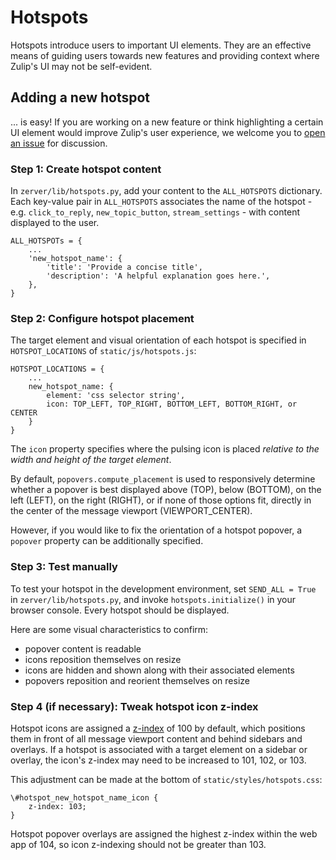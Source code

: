# Hotspots

Hotspots introduce users to important UI elements. They are an effective
means of guiding users towards new features and providing context where
Zulip's UI may not be self-evident.

## Adding a new hotspot

... is easy! If you are working on a new feature or think highlighting a
certain UI element would improve Zulip's user experience, we welcome you to
[open an issue](https://github.com/zulip/zulip/issues/new?title=hotspot%20request:)
for discussion.

### Step 1: Create hotspot content

In `zerver/lib/hotspots.py`, add your content to the `ALL_HOTSPOTS` dictionary.
Each key-value pair in `ALL_HOTSPOTS` associates the name of the hotspot - e.g.
`click_to_reply`, `new_topic_button`, `stream_settings` - with content
displayed to the user.

```
ALL_HOTSPOTs = {
    ...
    'new_hotspot_name': {
        'title': 'Provide a concise title',
        'description': 'A helpful explanation goes here.',
    },
}
```

### Step 2: Configure hotspot placement

The target element and visual orientation of each hotspot is specified in
`HOTSPOT_LOCATIONS` of `static/js/hotspots.js`:

```
HOTSPOT_LOCATIONS = {
    ...
    new_hotspot_name: {
        element: 'css selector string',
        icon: TOP_LEFT, TOP_RIGHT, BOTTOM_LEFT, BOTTOM_RIGHT, or CENTER
    }
}
```

The `icon` property specifies where the pulsing icon is placed *relative to
the width and height of the target element*.

By default, `popovers.compute_placement` is used to responsively
determine whether a popover is best displayed above (TOP), below (BOTTOM),
on the left (LEFT), on the right (RIGHT), or if none of those options fit,
directly in the center of the message viewport (VIEWPORT_CENTER).

However, if you would like to fix the orientation of a hotspot popover, a
`popover` property can be additionally specified.

### Step 3: Test manually

To test your hotspot in the development environment, set `SEND_ALL = True` in
`zerver/lib/hotspots.py`, and invoke `hotspots.initialize()` in your browser
console. Every hotspot should be displayed.

Here are some visual characteristics to confirm:
- popover content is readable
- icons reposition themselves on resize
- icons are hidden and shown along with their associated elements
- popovers reposition and reorient themselves on resize

### Step 4 (if necessary): Tweak hotspot icon z-index

Hotspot icons are assigned a [z-index](https://developer.mozilla.org/en-US/docs/Web/CSS/z-index)
of 100 by default, which positions them in front of all message viewport
content and behind sidebars and overlays. If a hotspot is associated with
a target element on a sidebar or overlay, the icon's z-index may need to
be increased to 101, 102, or 103.

This adjustment can be made at the bottom of `static/styles/hotspots.css`:
```
\#hotspot_new_hotspot_name_icon {
    z-index: 103;
}
```

Hotspot popover overlays are assigned the highest z-index within the web app
of 104, so icon z-indexing should not be greater than 103.
